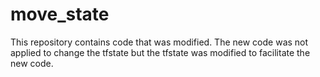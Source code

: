 # move_state
This repository contains code that was modified. The new code was not applied to change the tfstate but the tfstate was modified to facilitate the new code.


